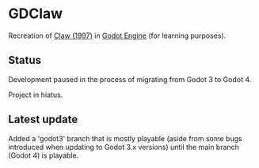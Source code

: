 # GDClaw

Recreation of [Claw (1997)](https://en.wikipedia.org/wiki/Claw_(video_game)) in [Godot Engine](https://godotengine.org/) (for learning purposes).


## Status 

Development paused in the process of migrating from Godot 3 to Godot 4.

Project in hiatus.

## Latest update 

Added a 'godot3' branch that is mostly playable (aside from some bugs introduced when updating to Godot 3.x versions) until the main branch (Godot 4) is playable.


